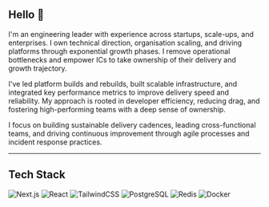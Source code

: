 ## Hello 👋

<!-- WIDGET_START -->

I'm an engineering leader with experience across startups, scale-ups, and enterprises. I own technical direction, organisation scaling, and driving platforms through exponential growth phases. I remove operational bottlenecks and empower ICs to take ownership of their delivery and growth trajectory.

I've led platform builds and rebuilds, built scalable infrastructure, and integrated key performance metrics to improve delivery speed and reliability. My approach is rooted in developer efficiency, reducing drag, and fostering high-performing teams with a deep sense of ownership.

I focus on building sustainable delivery cadences, leading cross-functional teams, and driving continuous improvement through agile processes and incident response practices. 

---

## Tech Stack

![Next.js](https://img.shields.io/badge/Next.js-000000?style=for-the-badge&logo=nextdotjs&logoColor=white)
![React](https://img.shields.io/badge/React-20232A?style=for-the-badge&logo=react&logoColor=61DAFB)
![TailwindCSS](https://img.shields.io/badge/Tailwind-06B6D4?style=for-the-badge&logo=tailwindcss&logoColor=white)
![PostgreSQL](https://img.shields.io/badge/PostgreSQL-336791?style=for-the-badge&logo=postgresql&logoColor=white)
![Redis](https://img.shields.io/badge/Redis-DC382D?style=for-the-badge&logo=redis&logoColor=white)
![Docker](https://img.shields.io/badge/Docker-2496ED?style=for-the-badge&logo=docker&logoColor=white)


<!-- WIDGET_END -->
